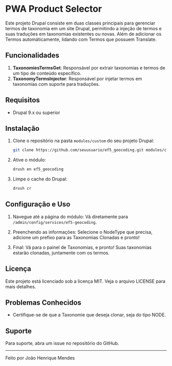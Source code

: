 # PWA Product Selector

Este projeto Drupal consiste em duas classes principais para gerenciar termos de taxonomia em um site Drupal, permitindo a injeção de termos e suas traduções em taxonomias existentes ou novas. Além de adicionar os Termos automáticamente, lidando com Termos que possuem Translate.

## Funcionalidades

1. **TaxonomiesTermsGet**: Responsável por extrair taxonomias e termos de um tipo de conteúdo específico.
2. **TaxonomyTermsInjector**: Responsável por injetar termos em taxonomias com suporte para traduções.


## Requisitos

- Drupal 9.x ou superior

## Instalação

1. Clone o repositório na pasta `modules/custom` do seu projeto Drupal:
    ```sh
    git clone https://github.com/seuusuario/ef5_geocoding.git modules/custom/ef5_geocoding
    ```

2. Ative o módulo:
    ```sh
    drush en ef5_geocoding
    ```

3. Limpe o cache do Drupal:
    ```sh
    drush cr
    ```

## Configuração e Uso

1. Navegue até a página do módulo:
    Vá diretamente para `/admin/config/services/ef5-geocoding`.

2. Preenchendo as informações:
    Selecione o NodeType que precisa, adicione um prefixo para as Taxonomias Clonadas e pronto!

3. Final:
    Vá para o painel de Taxonomias, e pronto! Suas taxonomias estarão clonadas, juntamente com os termos.


## Licença

Este projeto está licenciado sob a licença MIT. Veja o arquivo LICENSE para mais detalhes.

## Problemas Conhecidos

- Certifique-se de que a Taxonomie que deseja clonar, seja do tipo NODE.

## Suporte

Para suporte, abra um issue no repositório do GitHub.

---

Feito por João Henrique Mendes
